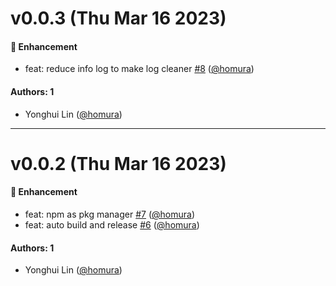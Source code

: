 # v0.0.3 (Thu Mar 16 2023)

#### 🚀 Enhancement

- feat: reduce info log to make log cleaner [#8](https://github.com/homura/nexus/pull/8) ([@homura](https://github.com/homura))

#### Authors: 1

- Yonghui Lin ([@homura](https://github.com/homura))

---

# v0.0.2 (Thu Mar 16 2023)

#### 🚀 Enhancement

- feat: npm as pkg manager [#7](https://github.com/homura/nexus/pull/7) ([@homura](https://github.com/homura))
- feat: auto build and release [#6](https://github.com/homura/nexus/pull/6) ([@homura](https://github.com/homura))

#### Authors: 1

- Yonghui Lin ([@homura](https://github.com/homura))
